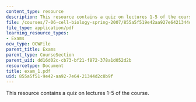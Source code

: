 ```yaml
---
content_type: resource
description: This resource contains a quiz on lectures 1-5 of the course.
file: /courses/7-06-cell-biology-spring-2007/855a5f519e42aa927e6421344d2c8b9f_exam_1.pdf
file_type: application/pdf
learning_resource_types:
- Exams
ocw_type: OCWFile
parent_title: Exams
parent_type: CourseSection
parent_uid: dd16d02c-cb73-bf21-f872-378a1d052d2b
resourcetype: Document
title: exam_1.pdf
uid: 855a5f51-9e42-aa92-7e64-21344d2c8b9f
---
```

This resource contains a quiz on lectures 1-5 of the course.

